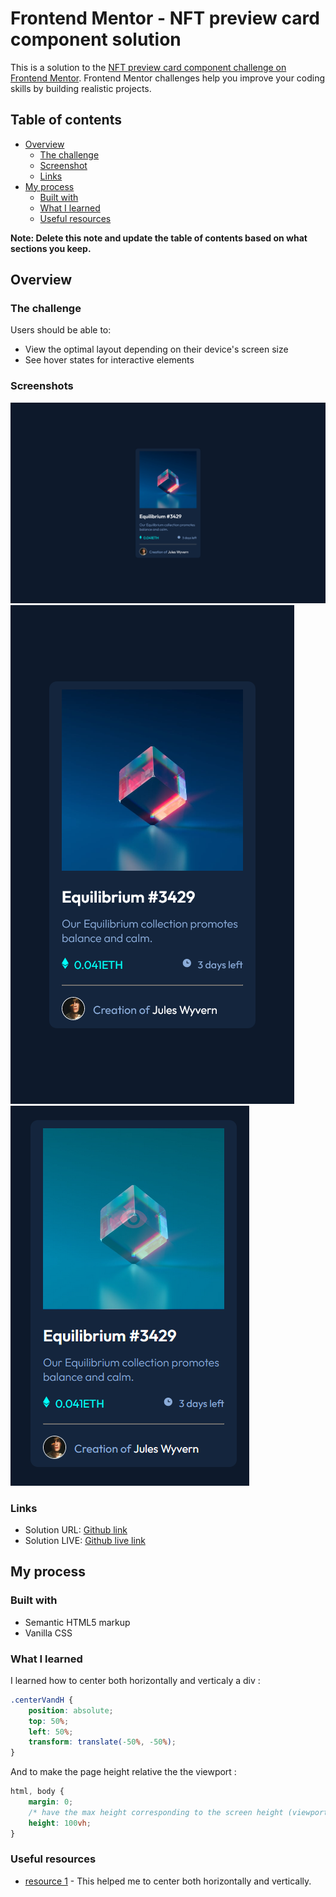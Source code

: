 # Frontend Mentor - NFT preview card component solution

This is a solution to the [NFT preview card component challenge on Frontend Mentor](https://www.frontendmentor.io/challenges/nft-preview-card-component-SbdUL_w0U). Frontend Mentor challenges help you improve your coding skills by building realistic projects. 

## Table of contents

- [Overview](#overview)
  - [The challenge](#the-challenge)
  - [Screenshot](#screenshots)
  - [Links](#links)
- [My process](#my-process)
  - [Built with](#built-with)
  - [What I learned](#what-i-learned)
  - [Useful resources](#useful-resources)

**Note: Delete this note and update the table of contents based on what sections you keep.**

## Overview

### The challenge

Users should be able to:

- View the optimal layout depending on their device's screen size
- See hover states for interactive elements

### Screenshots

![Preview card desktop](screenshots/nft-preview-card.png)
![Preview card mobile](screenshots/nft-preview-card-mobile.png)
![Preview card hover](screenshots/nft-preview-hover.png)

### Links

- Solution URL: [Github link](https://github.com/codeFliers/Frontend-mentor/tree/main/newbie/NFT%20preview%20card%20component%20challenge%20hub/solution)
- Solution LIVE: [Github live link](https://codefliers.github.io/Frontend-mentor/newbie/NFT%20preview%20card%20component%20challenge%20hub/solution/)
## My process

### Built with

- Semantic HTML5 markup
- Vanilla CSS

### What I learned

I learned how to center both horizontally and verticaly a div :  

```css
.centerVandH {
    position: absolute;
    top: 50%;
    left: 50%;
    transform: translate(-50%, -50%);
}
```

And to make the page height relative the the viewport : 
```css
html, body {
    margin: 0;
    /* have the max height corresponding to the screen height (viewport height) */
    height: 100vh;
}
```

### Useful resources

- [resource 1](https://www.freecodecamp.org/news/how-to-center-anything-with-css-align-a-div-text-and-more/) - This helped me to center both horizontally and vertically.

